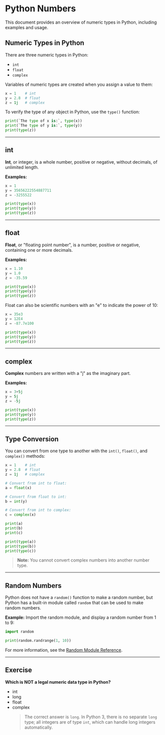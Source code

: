 # Python Numbers

This document provides an overview of numeric types in Python, including examples and usage.

## Numeric Types in Python

There are three numeric types in Python:

- `int`
- `float`
- `complex`

Variables of numeric types are created when you assign a value to them:

```python
x = 1    # int
y = 2.8  # float
z = 1j   # complex
```

To verify the type of any object in Python, use the `type()` function:

```python
print(`The type of x is:`, type(x))
print(`The type of y is:`, type(y))
print(type(z))
```

---

## int

**Int**, or integer, is a whole number, positive or negative, without decimals, of unlimited length.

**Examples:**

```python
x = 1
y = 35656222554887711
z = -3255522

print(type(x))
print(type(y))
print(type(z))
```

---

## float

**Float**, or "floating point number", is a number, positive or negative, containing one or more decimals.

**Examples:**

```python
x = 1.10
y = 1.0
z = -35.59

print(type(x))
print(type(y))
print(type(z))
```

Float can also be scientific numbers with an "e" to indicate the power of 10:

```python
x = 35e3
y = 12E4
z = -87.7e100

print(type(x))
print(type(y))
print(type(z))
```

---

## complex

**Complex** numbers are written with a "j" as the imaginary part.

**Examples:**

```python
x = 3+5j
y = 5j
z = -5j

print(type(x))
print(type(y))
print(type(z))
```

---

## Type Conversion

You can convert from one type to another with the `int()`, `float()`, and `complex()` methods:

```python
x = 1    # int
y = 2.8  # float
z = 1j   # complex

# Convert from int to float:
a = float(x)

# Convert from float to int:
b = int(y)

# Convert from int to complex:
c = complex(x)

print(a)
print(b)
print(c)

print(type(a))
print(type(b))
print(type(c))
```

> **Note:** You cannot convert complex numbers into another number type.

---

## Random Numbers

Python does not have a `random()` function to make a random number, but Python has a built-in module called `random` that can be used to make random numbers.

**Example:** Import the random module, and display a random number from 1 to 9:

```python
import random

print(random.randrange(1, 10))
```

For more information, see the [Random Module Reference](https://docs.python.org/3/library/random.html).

---

## Exercise

**Which is NOT a legal numeric data type in Python?**

- int
- long
- float
- complex
  > The correct answer is `long`. In Python 3, there is no separate `long` type; all integers are of type `int`, which can handle long integers automatically.
